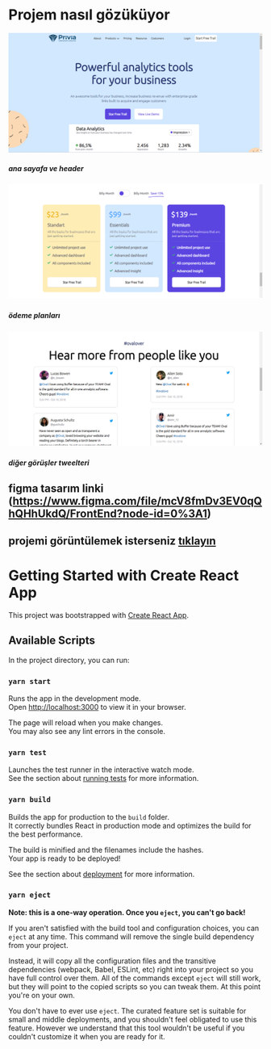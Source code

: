 
# Projem nasıl gözüküyor
<img src="howslook/img1.png" width="550"/>
<h5>ana sayafa ve header <h5/>
  
<img src="howslook/img3.png" width="550"/>
<h5 >ödeme planları<h5/>
  
  <img src="howslook/img5.png" width="550"/>
<h5> diğer görüşler tweelteri<h5/>

## figma tasarım linki (https://www.figma.com/file/mcV8fmDv3EV0qQhQHhUkdQ/FrontEnd?node-id=0%3A1)
  
## projemi görüntülemek isterseniz [tıklayın](https://yusufylmaz19.github.io/priva-staj-proje/)
  
  
# Getting Started with Create React App

This project was bootstrapped with [Create React App](https://github.com/facebook/create-react-app).

## Available Scripts

In the project directory, you can run:

### `yarn start`

Runs the app in the development mode.\
Open [http://localhost:3000](http://localhost:3000) to view it in your browser.

The page will reload when you make changes.\
You may also see any lint errors in the console.

### `yarn test`

Launches the test runner in the interactive watch mode.\
See the section about [running tests](https://facebook.github.io/create-react-app/docs/running-tests) for more information.

### `yarn build`

Builds the app for production to the `build` folder.\
It correctly bundles React in production mode and optimizes the build for the best performance.

The build is minified and the filenames include the hashes.\
Your app is ready to be deployed!

See the section about [deployment](https://facebook.github.io/create-react-app/docs/deployment) for more information.

### `yarn eject`

**Note: this is a one-way operation. Once you `eject`, you can't go back!**

If you aren't satisfied with the build tool and configuration choices, you can `eject` at any time. This command will remove the single build dependency from your project.

Instead, it will copy all the configuration files and the transitive dependencies (webpack, Babel, ESLint, etc) right into your project so you have full control over them. All of the commands except `eject` will still work, but they will point to the copied scripts so you can tweak them. At this point you're on your own.

You don't have to ever use `eject`. The curated feature set is suitable for small and middle deployments, and you shouldn't feel obligated to use this feature. However we understand that this tool wouldn't be useful if you couldn't customize it when you are ready for it.

